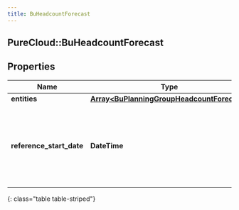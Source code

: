 ```yaml
---
title: BuHeadcountForecast
---
```

## PureCloud::BuHeadcountForecast

## Properties

|Name | Type | Description | Notes|
|------------ | ------------- | ------------- | -------------|
| **entities** | [**Array&lt;BuPlanningGroupHeadcountForecast&gt;**](BuPlanningGroupHeadcountForecast.html) |  | [optional] |
| **reference_start_date** | **DateTime** | Reference start date for the interval values in each forecast entity. Date time is represented as an ISO-8601 string. For example: yyyy-MM-ddTHH:mm:ss.SSSZ | [optional] |
{: class="table table-striped"}


